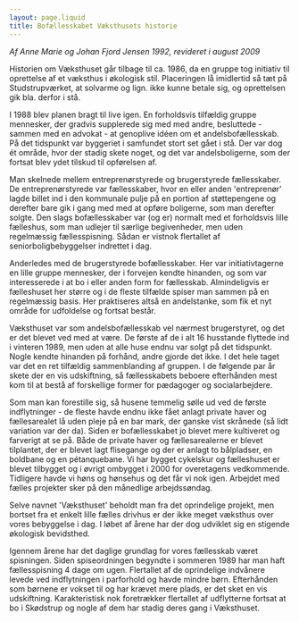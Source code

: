 ```yaml
---
layout: page.liquid
title: Bofællesskabet Væksthusets historie
---
```


<footer>
  <address>
    Af <cite>Anne Marie og Johan Fjord Jensen</cite>
    <time>1992</time>, revideret i august 2009
  </address>
</footer>

Historien om Væksthuset går tilbage til ca. 1986, da en gruppe tog initiativ
til oprettelse af et væksthus i økologisk stil. Placeringen lå imidlertid så
tæt på Studstrupværket, at solvarme og lign. ikke kunne betale sig, og
oprettelsen gik bla. derfor i stå.

I 1988 blev planen bragt til live igen. En forholdsvis tilfældig gruppe
mennesker, der gradvis supplerede sig med med andre, besluttede - sammen med
en advokat - at genoplive idéen om et andelsbofællesskab. På det tidspunkt var
byggeriet i samfundet stort set gået i stå. Der var dog ét område, hvor der
stadig skete noget, og det var andelsboligerne, som der fortsat blev ydet
tilskud til opførelsen af.

Man skelnede mellem entreprenørstyrede og brugerstyrede fællesskaber. De
entreprenørstyrede var fællesskaber, hvor en eller anden 'entreprenør' lagde
billet ind i den kommunale pulje på en portion af støttepengene og derefter
bare gik i gang med med at opføre boligerne, som man derefter solgte. Den
slags bofællesskaber var (og er) normalt med et forholdsvis lille fælleshus,
som man udlejer til særlige begivenheder, men uden regelmæssig fællesspisning.
Sådan er vistnok flertallet af seniorboligbebyggelser indrettet i dag.

Anderledes med de brugerstyrede bofællesskaber. Her var initiativtagerne en
lille gruppe mennesker, der i forvejen kendte hinanden, og som var
interesserede i at bo i eller anden form for fællesskab. Almindeligvis er
fælleshuset her større og i de fleste tilfælde spiser man sammen på en
regelmæssig basis. Her praktiseres altså en andelstanke, som fik et nyt område
for udfoldelse og fortsat består.

Væksthuset var som andelsbofællesskab vel nærmest brugerstyret, og det er det
blevet ved med at være. De første af de i alt 16 husstande flyttede ind i
vinteren 1989, men uden at alle huse endnu var solgt på det tidspunkt. Nogle
kendte hinanden på forhånd, andre gjorde det ikke. I det hele taget var det en
ret tilfældig sammenblanding af gruppen. I de følgende par år skete der en vis
udskiftning, så fællesskabets beboere efterhånden mest kom til at bestå af
forskellige former for pædagoger og socialarbejdere.

Som man kan forestille sig, så husene temmelig sølle ud ved de første
indflytninger - de fleste havde endnu ikke fået anlagt private haver og
fællesarealet lå uden pleje på en bar mark, der ganske vist skrånede (så lidt
variation var der da). Siden er bofællesskabet jo blevet mere kultiveret og
farverigt at se på. Både de private haver og fællesarealerne er blevet
tilplantet, der er blevet lagt flisegange og der er anlagt to bålpladser, en
boldbane og en pétanquebane. Vi har bygget cykelskur og fælleshuset er blevet
tilbygget og i øvrigt ombygget i 2000 for overetagens vedkommende. Tidligere
havde vi høns og hønsehus og det får vi nok igen. Arbejdet med fælles
projekter sker på den månedlige arbejdssøndag.

Selve navnet 'Væksthuset' beholdt man fra det oprindelige projekt, men bortset
fra et enkelt lille fælles drivhus er der ikke meget væksthus over vores
bebyggelse i dag. I løbet af årene har der dog udviklet sig en stigende
økologisk bevidsthed.

Igennem årene har det daglige grundlag for vores fællesskab været spisningen.
Siden spiseordningen begyndte i sommeren 1989 har man haft fællesspisning 4
dage om ugen. Flertallet af de oprindelige indvånere levede ved indflytningen
i parforhold og havde mindre børn. Efterhånden som børnene er vokset til og
har krævet mere plads, er det sket en vis udskiftning. Karakteristisk nok
foretrækker flertallet af udflytterne fortsat at bo i Skødstrup og nogle af
dem har stadig deres gang i Væksthuset.

